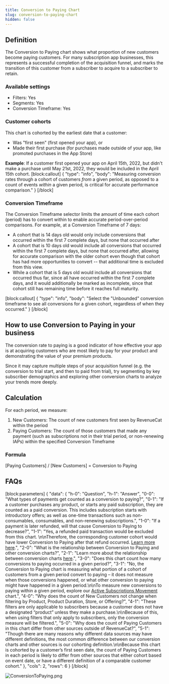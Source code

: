 ```yaml
---
title: Conversion to Paying Chart
slug: conversion-to-paying-chart
hidden: false
---
```

## Definition
The Conversion to Paying chart shows what proportion of new customers become paying customers. For many subscription app businesses, this represents a successful completion of the acquisition funnel, and marks the transition of this customer from a subscriber to acquire to a subscriber to retain.

### Available settings

* Filters: Yes
* Segments: Yes
* Conversion Timeframe: Yes 

### Customer cohorts
This chart is cohorted by the earliest date that a customer:

* Was "first seen" (first opened your app), or
* Made their first purchase (for purchases made outside of your app, like promoted purchases in the App Store)

**Example**: If a customer first opened your app on April 15th, 2022, but didn't make a purchase until May 21st, 2022, they would be included in the April 15th cohort.
[block:callout]
{
  "type": "info",
  "body": "Measuring conversion rates through a cohort of customers *from* a given period, as opposed to a count of events *within* a given period, is critical for accurate performance comparison."
}
[/block]
### Conversion Timeframe
The Conversion Timeframe selector limits the amount of time each cohort (period) has to convert within to enable accurate period-over-period comparisons. For example, at a Conversion Timeframe of 7 days:

* A cohort that is 14 days old would only include conversions that occurred within the first 7 complete days, but none that occurred after
* A cohort that is 10 days old would include all conversions that occurred within the first 7 complete days, but none that occurred after, allowing for accurate comparison with the older cohort even though that cohort has had more opportunities to convert -- that additional time is excluded from this view.
* While a cohort that is 5 days old would include all conversions that occurred thus far, since all have occurred within the first 7 complete days, and it would additionally be marked as incomplete, since that cohort still has remaining time before it reaches full maturity.

[block:callout]
{
  "type": "info",
  "body": "Select the \"Unbounded\" conversion timeframe to see all conversions for a given cohort, regardless of when they occurred."
}
[/block]
## How to use Conversion to Paying in your business
The conversion rate to paying is a good indicator of how effective your app is at acquiring customers who are most likely to pay for your product and demonstrating the value of your premium products.

Since it may capture multiple steps of your acquisition funnel (e.g. the conversion to trial start, and then to paid from trial), try segmenting by key subscriber demographics and exploring other conversion charts to analyze your trends more deeply.

## Calculation
For each period, we measure:

1. New Customers: The count of new customers first seen by RevenueCat within the period
2. Paying Customers: The count of those customers that made any payment (such as subscriptions not in their trial period, or non-renewing IAPs) within the specified Conversion Timeframe

### Formula
[Paying Customers] / [New Customers] = Conversion to Paying

## FAQs
[block:parameters]
{
  "data": {
    "h-0": "Question",
    "h-1": "Answer",
    "0-0": "What types of payments get counted as a conversion to paying?",
    "0-1": "If a customer purchases any product, or starts any paid subscription, they are counted as a paid conversion. This includes subscription starts with introductory offers; as well as one-time transactions such as non-consumables, consumables, and non-renewing subscriptions.",
    "1-0": "If a payment is later refunded, will that cause Conversion to Paying to decrease?",
    "1-1": "Yes, a refunded paid transaction would be excluded from this chart. \n\nTherefore, the corresponding customer cohort would have lower Conversion to Paying after that refund occurred. [Learn more here](doc:refund-rate-chart).",
    "2-0": "What is the relationship between Conversion to Paying and other conversion charts?",
    "2-1": "Learn more about the relationship between conversion charts [here](https://www.revenuecat.com/docs/charts#understanding-conversion-rates).",
    "3-0": "Does this chart count how many conversions to paying occurred in a given period?",
    "3-1": "No, the Conversion to Paying chart is measuring what portion of a cohort of customers from a given period convert to paying – it does not measure when those conversions happened, or what other conversion to paying might have happened in a given period.\n\nTo measure new conversions to paying within a given period, explore our [Active Subscriptions Movement](doc:active-subscriptions-movement-chart) chart.",
    "4-0": "Why does the count of New Customers not change when filtering by Product, Product Duration, Store, or Offering?",
    "4-1": "These filters are only applicable to subscribers because a customer does not have a designated “product” unless they make a purchase.\n\nBecause of this, when using filters that only apply to subscribers, only the conversion measure will be filtered.",
    "5-0": "Why does the count of Paying Customers in this chart differ from other sources outside of RevenueCat?",
    "5-1": "Though there are many reasons why different data sources may have different definitions, the most common difference between our conversion charts and other sources is our cohorting definition.\n\nBecause this chart is cohorted by a customer’s first seen date, the count of Paying Customers in each period is likely to differ from other sources that either cohort based on event date, or have a different definition of a comparable customer cohort."
  },
  "cols": 2,
  "rows": 6
}
[/block]

![](https://files.readme.io/452d65c-ConversionToPaying.png "ConversionToPaying.png")